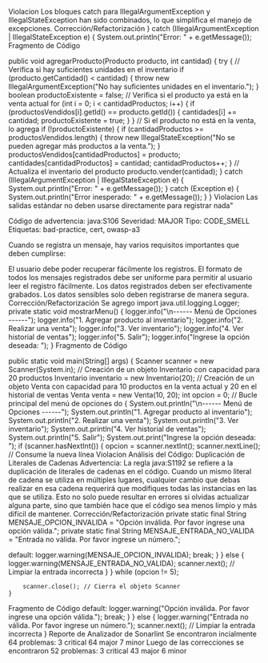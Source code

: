 Violacion
Los bloques catch para IllegalArgumentException y IllegalStateException han sido combinados, lo que simplifica el manejo de excepciones.
Corrección/Refactorización
} catch (IllegalArgumentException | IllegalStateException e) {
        System.out.println("Error: " + e.getMessage());
 Fragmento de Código
 
public void agregarProducto(Producto producto, int cantidad) {
        try {
            // Verifica si hay suficientes unidades en el inventario
            if (producto.getCantidad() < cantidad) {
                throw new IllegalArgumentException("No hay suficientes unidades en el inventario.");
            }
            boolean productoExistente = false;
            // Verifica si el producto ya está en la venta actual
            for (int i = 0; i < cantidadProductos; i++) {
                if (productosVendidos[i].getId() == producto.getId()) {
                    cantidades[i] += cantidad;
                    productoExistente = true;
                }
            }
            // Si el producto no está en la venta, lo agrega
            if (!productoExistente) {
                if (cantidadProductos >= productosVendidos.length) {
                    throw new IllegalStateException("No se pueden agregar más productos a la venta.");
                }
                productosVendidos[cantidadProductos] = producto;
                cantidades[cantidadProductos] = cantidad;
                cantidadProductos++;
            }
            // Actualiza el inventario del producto
            producto.vender(cantidad);
        } catch (IllegalArgumentException | IllegalStateException e) {
        System.out.println("Error: " + e.getMessage());
        } catch (Exception e) {
            System.out.println("Error inesperado: " + e.getMessage());
        }
    }
Violacion 
Las salidas estándar no deben usarse directamente para registrar nada"

Código de advertencia: java:S106
Severidad: MAJOR
Tipo: CODE_SMELL
Etiquetas: bad-practice, cert, owasp-a3

Cuando se registra un mensaje, hay varios requisitos importantes que deben cumplirse:

El usuario debe poder recuperar fácilmente los registros.
El formato de todos los mensajes registrados debe ser uniforme para permitir al usuario leer el registro fácilmente.
Los datos registrados deben ser efectivamente grabados.
Los datos sensibles solo deben registrarse de manera segura.
Corrección/Refactorización
Se agrego import java.util.logging.Logger;
private static void mostrarMenu() {
        logger.info("\n------ Menú de Opciones ------");
        logger.info("1. Agregar producto al inventario");
        logger.info("2. Realizar una venta");
        logger.info("3. Ver inventario");
        logger.info("4. Ver historial de ventas");
        logger.info("5. Salir");
        logger.info("Ingrese la opción deseada: ");
    }
Fragmento de Código

public static void main(String[] args) {
        Scanner scanner = new Scanner(System.in);
       // Creación de un objeto Inventario con capacidad para 20 productos
        Inventario inventario = new Inventario(20);
       // Creación de un objeto Venta con capacidad para 10 productos en la venta actual y 20 en el historial de ventas
        Venta venta = new Venta(10, 20);
        int opcion = 0;
        // Bucle principal del menú de opciones
        do {
            System.out.println("\n------ Menú de Opciones ------");
            System.out.println("1. Agregar producto al inventario");
            System.out.println("2. Realizar una venta");
            System.out.println("3. Ver inventario");
            System.out.println("4. Ver historial de ventas");
            System.out.println("5. Salir");
            System.out.print("Ingrese la opción deseada: ");
            if (scanner.hasNextInt()) {
                opcion = scanner.nextInt();
                scanner.nextLine(); // Consume la nueva línea 
    Violacion 
    Análisis del Código: Duplicación de Literales de Cadenas
Advertencia:
La regla java:S1192 se refiere a la duplicación de literales de cadenas en el código. 
Cuando un mismo literal de cadena se utiliza en múltiples lugares, cualquier cambio que debas realizar en esa cadena requerirá que modifiques todas las instancias en las que se utiliza. 
Esto no solo puede resultar en errores si olvidas actualizar alguna parte, sino que también hace que el código sea menos limpio y más difícil de mantener.
Corrección/Refactorización
private static final String MENSAJE_OPCION_INVALIDA = "Opción inválida. Por favor ingrese una opción válida.";
private static final String MENSAJE_ENTRADA_NO_VALIDA = "Entrada no válida. Por favor ingrese un número.";

default:
                        logger.warning(MENSAJE_OPCION_INVALIDA);
                        break;
                }
            } else {
                logger.warning(MENSAJE_ENTRADA_NO_VALIDA);
                scanner.next(); // Limpiar la entrada incorrecta
            }
        } while (opcion != 5);

        scanner.close(); // Cierra el objeto Scanner
    }
Fragmento de Código
default:
                        logger.warning("Opción inválida. Por favor ingrese una opción válida.");
                        break;
                }
            } else {
                logger.warning("Entrada no válida. Por favor ingrese un número.");
                scanner.next(); // Limpiar la entrada incorrecta
            }
Reporte de Analizador de Sonarlint
Se encontraron incialmente 64 problemas:
3 critical
64 major 
7 minor
Luego de las correcciones se encontraron 52 problemas:
3 critical 
43 major
6 minor
